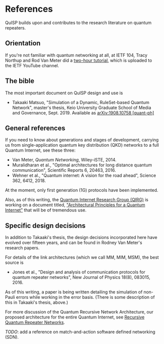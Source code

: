 # References

QuISP builds upon and contributes to the research literature on quantum repeaters.

## Orientation

If you're not familiar with quantum networking at all, at IETF 104,
Tracy Northup and Rod Van Meter did a [two-hour
tutorial](https://www.youtube.com/watch?v=9nfaYAU92tY&feature=youtu.be),
which is uploaded to the IETF YouTube channel.

## The bible

The most important document on QuISP design and use is

* Takaaki Matsuo, "Simulation of a Dynamic, RuleSet-based Quantum
	Network", master's thesis, Keio University Graduate School of
	Media and Governance, Sept. 2019.
	Available as [arXiv:1908.10758
	[quant-ph]](https://arxiv.org/abs/1908.10758)

## General references

If you need to know about generations and stages of development,
carrying us from single-application quantum key distribution (QKD)
networks to a full Quantum Internet, see these three:

* Van Meter, _Quantum Networking_, Wiley-iSTE, 2014.
* Muralidharan et al., "Optimal architectures for long distance
  quantum communication", Scientific Reports 6, 20463, 2016.
* Wehner et al., "Quantum internet: A vision for the road ahead",
  Science 362, 6412, 2018.

At the moment, only first generation (1G) protocols have been implemented.

Also, as of this writing, the [Quantum Internet Research Group
(QIRG)](https://datatracker.ietf.org/rg/qirg/about/) is working on a
document titled, ["Architectural Principles for a Quantum
Internet"](https://datatracker.ietf.org/doc/draft-irtf-qirg-principles/)
that will be of tremendous use.

## Specific design decisions

In addition to Takaaki's thesis, the design decisions incorporated
here have evolved over fifteen years, and can be found in Rodney Van
Meter's research papers.

For details of the link architectures (which we call MM, MIM, MSM),
the best source is

* Jones et al., "Design and analysis of communication protocols for
  quantum repeater networks", New Journal of Physics 18(8), 083015,
  2016.

As of this writing, a paper is being written detailing the simulation
of non-Pauli errors while working in the error basis.  (There is some
description of this in Takaaki's thesis, above.)

For more discussion of the Quantum Recursive Network Architecture, our
proposed architecture for the entire Quantum Internet, see [Recursive
Quantum Repeater Networks](https://arxiv.org/abs/1105.1238).

*TODO*: add a reference on match-and-action software defined
 networking (SDN).
